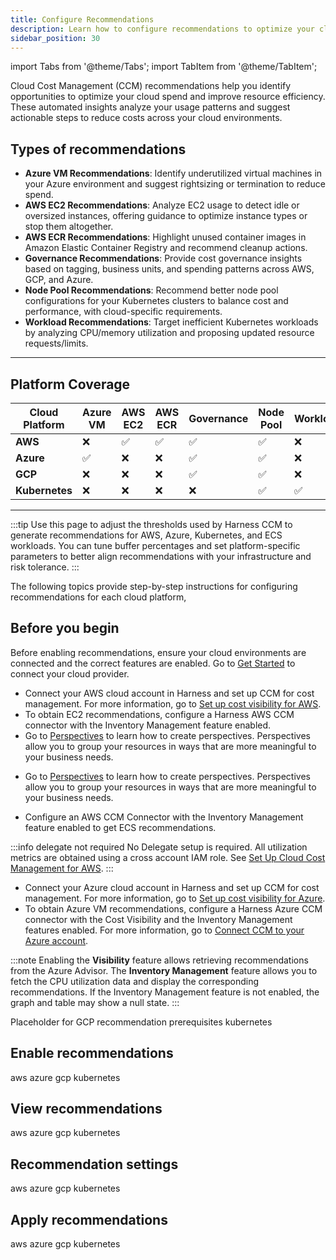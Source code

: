```yaml
---
title: Configure Recommendations
description: Learn how to configure recommendations to optimize your cloud costs.
sidebar_position: 30
---
```


import Tabs from '@theme/Tabs';
import TabItem from '@theme/TabItem';


Cloud Cost Management (CCM) recommendations help you identify opportunities to optimize your cloud spend and improve resource efficiency. These automated insights analyze your usage patterns and suggest actionable steps to reduce costs across your cloud environments.

## Types of recommendations
- **Azure VM Recommendations**: Identify underutilized virtual machines in your Azure environment and suggest rightsizing or termination to reduce spend.
- **AWS EC2 Recommendations**: Analyze EC2 usage to detect idle or oversized instances, offering guidance to optimize instance types or stop them altogether.
- **AWS ECR Recommendations**: Highlight unused container images in Amazon Elastic Container Registry and recommend cleanup actions.
- **Governance Recommendations**: Provide cost governance insights based on tagging, business units, and spending patterns across AWS, GCP, and Azure.
- **Node Pool Recommendations**: Recommend better node pool configurations for your Kubernetes clusters to balance cost and performance, with cloud-specific requirements.
- **Workload Recommendations**: Target inefficient Kubernetes workloads by analyzing CPU/memory utilization and proposing updated resource requests/limits.

---

## Platform Coverage
| Cloud Platform | Azure VM | AWS EC2 | AWS ECR | Governance | Node Pool | Workload |
|----------------|----------|---------|---------|------------|------------|----------|
| **AWS**        | ❌       | ✅      | ✅      | ✅         | ✅         | ❌       |
| **Azure**      | ✅       | ❌      | ❌      | ✅         | ✅         | ❌       |
| **GCP**        | ❌       | ❌      | ❌      | ✅         | ✅         | ❌       |
| **Kubernetes** | ❌       | ❌      | ❌      | ❌         | ✅         | ✅       |

---

:::tip
Use this page to adjust the thresholds used by Harness CCM to generate recommendations for AWS, Azure, Kubernetes, and ECS workloads. You can tune buffer percentages and set platform-specific parameters to better align recommendations with your infrastructure and risk tolerance.
:::

The following topics provide step-by-step instructions for configuring recommendations for each cloud platform, 

## Before you begin
Before enabling recommendations, ensure your cloud environments are connected and the correct features are enabled. Go to [Get Started](#) to connect your cloud provider.

<Tabs groupId="cloud-platform" queryString>
<TabItem value="aws" label="AWS">
<Tabs groupId="recommendation-type" queryString>
<TabItem value="ec2" label="EC2">

- Connect your AWS cloud account in Harness and set up CCM for cost management. For more information, go to [Set up cost visibility for AWS](/docs/cloud-cost-management/get-started/onboarding-guide/set-up-cost-visibility-for-aws).
- To obtain EC2 recommendations, configure a Harness AWS CCM connector with the Inventory Management feature enabled.
- Go to [Perspectives](/docs/cloud-cost-management/3-use-ccm-cost-reporting/1-ccm-perspectives/1-create-cost-perspectives) to learn how to create perspectives. Perspectives allow you to group your resources in ways that are more meaningful to your business needs.
</TabItem>
<TabItem value="ecs" label="ECS">

- Go to [Perspectives](docs/cloud-cost-management/3-use-ccm-cost-reporting/1-ccm-perspectives/1-create-cost-perspectives) to learn how to create perspectives. Perspectives allow you to group your resources in ways that are more meaningful to your business needs.

- Configure an AWS CCM Connector with the Inventory Management feature enabled to get ECS recommendations.

:::info delegate not required
No Delegate setup is required. All utilization metrics are obtained using a cross account IAM role.
See [Set Up Cloud Cost Management for AWS](/docs/cloud-cost-management/get-started/onboarding-guide/set-up-cost-visibility-for-aws).
:::

</TabItem>
</Tabs>
</TabItem>
<TabItem value="azure" label="Azure">

- Connect your Azure cloud account in Harness and set up CCM for cost management. For more information, go to [Set up cost visibility for Azure](/docs/cloud-cost-management/get-started/onboarding-guide/set-up-cost-visibility-for-azure.md).
- To obtain Azure VM recommendations, configure a Harness Azure CCM connector with the Cost Visibility and the Inventory Management features enabled. For more information, go to [Connect CCM to your Azure account](/docs/cloud-cost-management/get-started/onboarding-guide/set-up-cost-visibility-for-azure.md#connect-ccm-to-your-azure-account).
  
:::note
Enabling the **Visibility** feature allows retrieving recommendations from the Azure Advisor. The **Inventory Management** feature allows you to fetch the CPU utilization data and display the corresponding recommendations. If the Inventory Management feature is not enabled, the graph and table may show a null state.
:::

</TabItem>
<TabItem value="gcp" label="GCP">
Placeholder for GCP recommendation prerequisites
</TabItem>
<TabItem value="kubernetes" label="Kubernetes">
kubernetes
</TabItem>
</Tabs>

## Enable recommendations

<Tabs groupId="cloud-platform" queryString>
<TabItem value="aws" label="AWS">
aws
</TabItem>
<TabItem value="azure" label="Azure">
azure
</TabItem>
<TabItem value="gcp" label="GCP">
gcp
</TabItem>
<TabItem value="kubernetes" label="Kubernetes">
kubernetes
</TabItem>
</Tabs>

## View recommendations

<Tabs groupId="cloud-platform" queryString>
<TabItem value="aws" label="AWS">
aws
</TabItem>
<TabItem value="azure" label="Azure">
azure
</TabItem>
<TabItem value="gcp" label="GCP">
gcp
</TabItem>
<TabItem value="kubernetes" label="Kubernetes">
kubernetes
</TabItem>
</Tabs>

## Recommendation settings

<Tabs groupId="cloud-platform" queryString>
<TabItem value="aws" label="AWS">
aws
</TabItem>
<TabItem value="azure" label="Azure">
azure
</TabItem>
<TabItem value="gcp" label="GCP">
gcp
</TabItem>
<TabItem value="kubernetes" label="Kubernetes">
kubernetes
</TabItem>
</Tabs>

## Apply recommendations

<Tabs groupId="cloud-platform" queryString>
<TabItem value="aws" label="AWS">
aws
</TabItem>
<TabItem value="azure" label="Azure">
azure
</TabItem>
<TabItem value="gcp" label="GCP">
gcp
</TabItem>
<TabItem value="kubernetes" label="Kubernetes">
kubernetes
</TabItem>
</Tabs>
